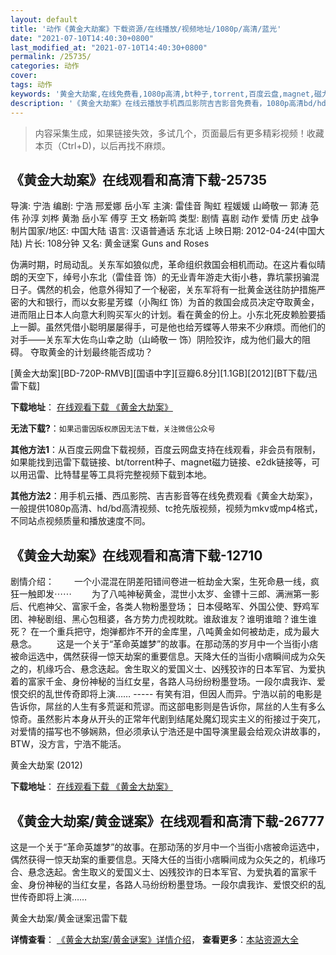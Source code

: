 ```yaml
---
layout: default
title: '动作《黄金大劫案》下载资源/在线播放/视频地址/1080p/高清/蓝光'
date: "2021-07-10T14:40:30+0800"
last_modified_at: "2021-07-10T14:40:30+0800"
permalink: /25735/
categories: 动作
cover:
tags: 动作
keywords: '黄金大劫案,在线免费看,1080p高清,bt种子,torrent,百度云盘,magnet,磁力链,迅雷下载资源'
description: '《黄金大劫案》在线云播放手机西瓜影院吉吉影音免费看，1080p高清bd/hd未删减完整版和tc抢先枪版，mkv/mp4格式，附带bt/torrent种子、magnet/磁力链、百度云盘、网盘资源迅雷下载链接'
---
```


>内容采集生成，如果链接失效，多试几个，页面最后有更多精彩视频！收藏本页（Ctrl+D)，以后再找不麻烦。


## 《黄金大劫案》在线观看和高清下载-25735

导演: 宁浩 编剧: 宁浩 邢爱娜 岳小军 主演: 雷佳音 陶虹 程媛媛 山崎敬一 郭涛 范伟 孙淳 刘桦 黄渤 岳小军 傅亨 王文 杨新鸣 类型: 剧情 喜剧 动作 爱情 历史 战争 制片国家/地区: 中国大陆 语言: 汉语普通话 东北话 上映日期: 2012-04-24(中国大陆) 片长: 108分钟 又名: 黄金谜案 Guns and Roses

伪满时期，时局动乱。关东军如狼似虎，革命组织救国会相机而动。在这片看似晴朗的天空下，绰号小东北（雷佳音 饰）的无业青年游走大街小巷，靠坑蒙拐骗混日子。偶然的机会，他意外得知了一个秘密，关东军将有一批黄金送往防护措施严密的大和银行，而以女影星芳蝶（小陶红 饰）为首的救国会成员决定夺取黄金，进而阻止日本人向意大利购买军火的计划。看在黄金的份上。小东北死皮赖脸要插上一脚。虽然凭借小聪明屡屡得手，可是他也给芳蝶等人带来不少麻烦。而他们的对手——关东军大佐鸟山幸之助（山崎敬一 饰）阴险狡诈，成为他们最大的阻碍。 夺取黄金的计划最终能否成功？


[黄金大劫案][BD-720P-RMVB][国语中字][豆瓣6.8分][1.1GB][2012][BT下载/迅雷下载]

**下载地址**： [在线观看下载 《黄金大劫案》](https://www.btdx8.com/torrent/guns_n_roses_2012.html) 


**无法下载?**：`如果迅雷因版权原因无法下载，关注微信公众号 `

**其他方法1**：从百度云网盘下载视频，百度云网盘支持在线观看，非会员有限制，如果能找到迅雷下载链接、bt/torrent种子、magnet磁力链接、e2dk链接等，可以用迅雷、比特彗星等工具将完整视频下载到本地。

**其他方法2**：用手机云播、西瓜影院、吉吉影音等在线免费观看《黄金大劫案》，一般提供1080p高清、hd/bd高清视频、tc抢先版视频，视频为mkv或mp4格式，不同站点视频质量和播放速度不同。


## 《黄金大劫案》在线观看和高清下载-12710

剧情介绍： 　　一个小混混在阴差阳错间卷进一桩劫金大案，生死命悬一线，疯狂一触即发⋯⋯ 　　为了八吨神秘黄金，混世小太岁、金镖十三郎、满洲第一影后、代庖神父、富家千金，各类人物粉墨登场； 日本侵略军、外国公使、野鸡军团、神秘剧组、黑心包租婆，各方势力虎视眈眈。谁敌谁友？谁明谁暗？谁生谁死？ 在一个重兵把守，炮弹都炸不开的金库里，八吨黄金如何被劫走，成为最大悬念。 　　这是一个关于“革命英雄梦”的故事。在那动荡的岁月中一个当街小痞被命运选中，偶然获得一惊天劫案的重要信息。天降大任的当街小痞瞬间成为众矢之的，机缘巧合、悬念迭起。舍生取义的爱国义士、凶残狡诈的日本军官、为爱执着的富家千金、身份神秘的当红女星，各路人马纷纷粉墨登场。一段尔虞我诈、爱恨交织的乱世传奇即将上演…… ----- 有笑有泪，但因人而异。宁浩以前的电影是告诉你，屌丝的人生有多荒诞和荒谬。而这部电影则是告诉你，屌丝的人生有多么惊奇。虽然影片本身从开头的正常年代剧到结尾处魔幻现实主义的衔接过于突兀，对爱情的描写也不够娴熟，但必须承认宁浩还是中国导演里最会给观众讲故事的，BTW，没方言，宁浩不能活。


黄金大劫案 (2012)

**下载地址**： [在线观看下载 《黄金大劫案》](https://www.btbtdy.me/btdy/dy6617.html) 


## 《黄金大劫案/黄金谜案》在线观看和高清下载-26777

这是一个关于&ldquo;革命英雄梦&rdquo;的故事。在那动荡的岁月中一个当街小痞被命运选中，偶然获得一惊天劫案的重要信息。天降大任的当街小痞瞬间成为众矢之的，机缘巧合、悬念迭起。舍生取义的爱国义士、凶残狡诈的日本军官、为爱执着的富家千金、身份神秘的当红女星，各路人马纷纷粉墨登场。一段尔虞我诈、爱恨交织的乱世传奇即将上演……


黄金大劫案/黄金谜案迅雷下载

**详情查看**： [《黄金大劫案/黄金谜案》详情介绍](/movie/26777/)， **查看更多**：[本站资源大全](/movie/t/all/)

